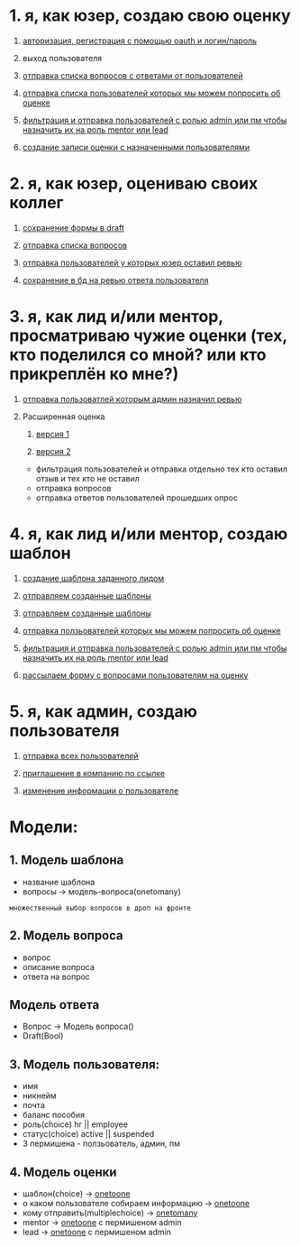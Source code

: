 # 1. я, как юзер, создаю свою оценку
1. [авторизация, регистрация с помощью oauth и логин/пароль](https://www.figma.com/file/kqtf0dgtconxs7y4tvwjkr/assessment?type=design&node-id=605-11411&t=lutcolinooqkctp0-0)

2. выход пользователя

3. [отправка списка вопросов с ответами от пользователей](https://www.figma.com/file/kqtf0dgtconxs7y4tvwjkr/assessment?type=design&node-id=595-10831&t=lutcolinooqkctp0-0)

4. [отправка списка пользователей которых мы можем попросить об оценке](https://www.figma.com/file/kqtf0dgtconxs7y4tvwjkr/assessment?type=design&node-id=657-15388&t=lutcolinooqkctp0-0)

5. [фильтрация и отправка пользователей с ролью admin или пм чтобы назначить их на роль mentor или lead](https://www.figma.com/file/kqtf0dgtconxs7y4tvwjkr/assessment?type=design&node-id=657-18402&t=jweoc9nz6cjbjihz-0)


6. [cоздание записи оценки с назначенными пользователями](https://www.figma.com/file/kqtf0dgtconxs7y4tvwjkr/assessment?type=design&node-id=657-18402&t=jweoc9nz6cjbjihz-0)

# 2. я, как юзер, оцениваю своих коллег
1. [сохранение формы в draft](https://www.figma.com/file/kqtf0dgtconxs7y4tvwjkr/assessment?type=design&node-id=928-22205&t=jweoc9nz6cjbjihz-0)

2. [отправка списка вопросов](https://www.figma.com/file/kqtf0dgtconxs7y4tvwjkr/assessment?type=design&node-id=613-23686&t=yfxsfufolcmxbtcs-0)

3. [отправка пользователей у которых юзер оставил ревью](https://www.figma.com/file/kqtf0dgtconxs7y4tvwjkr/assessment?type=design&node-id=595-11878&t=jv021tjreopqlmv4-0)

4. [сохранение в бд на ревью ответа пользователя ](https://www.figma.com/file/kqtf0dgtconxs7y4tvwjkr/assessment?type=design&node-id=613-23389&t=yfxsfufolcmxbtcs-0)

# 3. я, как лид и/или ментор, просматриваю чужие оценки (тех, кто поделился со мной? или кто прикреплён ко мне?)

1. [отправка пользоватлей которым админ назначил ревью](https://www.figma.com/file/kqtf0dgtconxs7y4tvwjkr/assessment?type=design&node-id=592-10676&t=jweoc9nz6cjbjihz-0)

2. Расширенная оценка
    1. [версия 1](https://www.figma.com/file/kqtf0dgtconxs7y4tvwjkr/assessment?type=design&node-id=613-24708&t=yfxsfufolcmxbtcs-0)

    2. [версия 2](https://www.figma.com/file/kqtf0dgtconxs7y4tvwjkr/assessment?type=design&node-id=812-25121&t=yfxsfufolcmxbtcs-0)
    * фильтрация пользователей и отправка отдельно тех кто оставил отзыв и тех кто не оставил
    * отправка вопросов
    * отправка ответов пользователей прошедших опрос


# 4. я, как лид и/или ментор, создаю шаблон
1. [cоздание шаблона заданного лидом](https://www.figma.com/file/kqtf0dgtconxs7y4tvwjkr/assessment?type=design&node-id=613-12436&t=jweoc9nz6cjbjihz-0)

2. [отправляем созданные шаблоны](https://www.figma.com/file/kqtf0dgtconxs7y4tvwjkr/assessment?type=design&node-id=613-12869&t=yfxsfufolcmxbtcs-0)

3. [отправляем созданные шаблоны](https://www.figma.com/file/kqtf0dgtconxs7y4tvwjkr/assessment?type=design&node-id=613-12372&t=yfxsfufolcmxbtcs-0)

4. [отправка ползьователей которых мы можем попросить об оценке](https://www.figma.com/file/kqtf0dgtconxs7y4tvwjkr/assessment?type=design&node-id=613-12372&t=yfxsfufolcmxbtcs-0)

5. [фильтрация и отправка пользователей с ролью admin или пм чтобы назначить их на роль mentor или lead](https://www.figma.com/file/kqtf0dgtconxs7y4tvwjkr/assessment?type=design&node-id=613-12372&t=yfxsfufolcmxbtcs-0)

6. [рассылаем форму с вопросами пользователям на оценку](https://www.figma.com/file/kqtf0dgtconxs7y4tvwjkr/assessment?type=design&node-id=613-12372&t=yfxsfufolcmxbtcs-0)

# 5. я, как админ, создаю пользователя
1. [отправка всех пользователей](https://www.figma.com/file/kqtf0dgtconxs7y4tvwjkr/assessment?type=design&node-id=948-20148&t=yfxsfufolcmxbtcs-0)

2. [приглашение в компанию по ссылке](https://www.figma.com/file/kqtf0dgtconxs7y4tvwjkr/assessment?type=design&node-id=488-9483&t=yfxsfufolcmxbtcs-0)

3. [изменение информации о пользователе](https://www.figma.com/file/kqtf0dgtconxs7y4tvwjkr/assessment?type=design&node-id=488-9483&t=yfxsfufolcmxbtcs-0)




# Mодели:
## 1. Mодель шаблона
* название шаблона
* вопросы -> модель-вопроса(onetomany)
```
множественный выбор вопросов в дроп на фронте
```

## 2. Mодель вопроса
* вопрос
* описание вопроса
* ответа на вопрос

## Модель ответа
* Вопрос -> Модель вопроса()
* Draft(Bool) 

## 3. Модель пользователя:
* имя
* никнейм
* почта
* баланс пособия
* роль(choice) hr || employee
* статус(choice) active || suspended
* 3 пермишена - ползьователь, админ, пм

## 4. Mодель оценки
* шаблон(choice) -> [onetoone](#модель-шаблона)
* о каком пользователе собираем информацию -> [onetoone](#модель-пользователя)
* кому отправить(multiplechoice) -> [onetomany](#модель-пользователя)
* mentor -> [onetoone](#модель-пользователя) c пермишеном admin
* lead -> [onetoone](#модель-пользователя) c пермишеном admin


